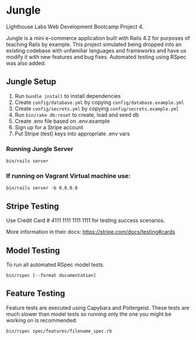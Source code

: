 # Jungle

Lighthouse Labs Web Development Bootcamp Project 4. 

Jungle is a mini e-commerce application built with Rails 4.2 for purposes of teaching Rails by example. This project simulated being dropped into an existing codebase with unfamiliar languages and frameworks and have us modify it with new features and bug fixes. Automated testing using RSpec was also added.


## Jungle Setup

1. Run `bundle install` to install dependencies
2. Create `config/database.yml` by copying `config/database.example.yml`
3. Create `config/secrets.yml` by copying `config/secrets.example.yml`
4. Run `bin/rake db:reset` to create, load and seed db
5. Create .env file based on .env.example
6. Sign up for a Stripe account
7. Put Stripe (test) keys into appropriate .env vars

### Running Jungle Server

`bin/rails server`

### If running on Vagrant Virtual machine use:

`bin/rails server -b 0.0.0.0`

## Stripe Testing

Use Credit Card # 4111 1111 1111 1111 for testing success scenarios.

More information in their docs: <https://stripe.com/docs/testing#cards>

## Model Testing
To run all automated RSpec model tests.

`bin/rspec [--format documentation]`

## Feature Testing
Feature tests are executed using Capybara and Poltergeist. These tests are much slower than model tests so running only the one you might be working on is recommended:

`bin/rspec spec/features/filename_spec.rb`
